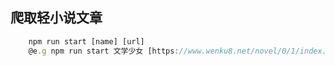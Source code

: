 ## 爬取轻小说文章

```javascript
    npm run start [name] [url]
    @e.g npm run start 文学少女 [https://www.wenku8.net/novel/0/1/index.htm]https://www.wenku8.net/novel/0/1/index.htm
```

